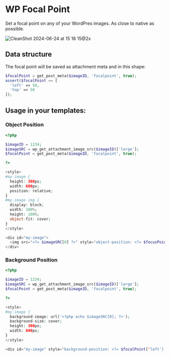 # WP Focal Point

Set a focal point on any of your WordPres images. As close to native as possible.

![CleanShot 2024-06-24 at 15 18 15@2x](https://github.com/hirasso/wp-focalpoint/assets/869813/3717cedb-d1db-4192-b24d-9997e48432c9)

## Data structure

The focal point will be saved as attachment meta and in this shape:

```php
$focalPoint = get_post_meta($imageID, 'focalpoint', true);
assert($focalPoint == [
  'left' => 50,
  'top' => 50
]);
```

## Usage in your templates:

### Object Position

```php
<?php 

$imageID = 1234;
$imageSRC = wp_get_attachment_image_src($imageID)['large'];
$focalPoint = get_post_meta($imageID, 'focalpoint', true);

?>

<style>
#my-image {
  height: 300px;
  width: 600px;
  position: relative;
}
#my-image img {
  display: block;
  width: 100%;
  height: 100%;
  object-fit: cover;
}
</style>

<div id="my-image">
  <img src="<?= $imageSRC[0] ?>" style="object-position: <?= $focusPoint['left'] ?? 50 ?>% <?= $focusPoint['top'] ?? 50 ?>%;">
</div>
```

### Background Position

```php
<?php 

$imageID = 1234;
$imageSRC = wp_get_attachment_image_src($imageID)['large'];
$focalPoint = get_post_meta($imageID, 'focalpoint', true);

?>

<style>
#my-image {
  background-image: url('<?php echo $imageSRC[0]; ?>');
  background-size: cover;
  height: 300px;
  width: 600px;
}
</style>

<div id="my-image" style="background-position: <?= $focalPoint['left'] ?? 50 ?>% <?= $focalPoint['top'] ?? 50 ?>%;"></div>
```
